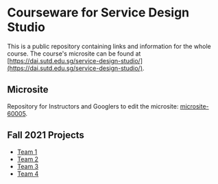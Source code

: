 # Courseware for Service Design Studio
This is a public repository containing links and information for the whole course. The course's microsite can be found at [https://dai.sutd.edu.sg/service-design-studio/](https://dai.sutd.edu.sg/service-design-studio/).

## Microsite
Repository for Instructors and Googlers to edit the microsite: [microsite-60005](https://github.com/Service-Design-Studio/microsite-60004).

## Fall 2021 Projects
- [Team 1](https://github.com/Service-Design-Studio/overseer-1d-final-project-team-1)
- [Team 2](https://github.com/Service-Design-Studio/1d-final-project-team-2)
- [Team 3](https://github.com/Service-Design-Studio/1d-final-project-team-3)
- [Team 4](https://github.com/Service-Design-Studio/1d-final-project-team-4)